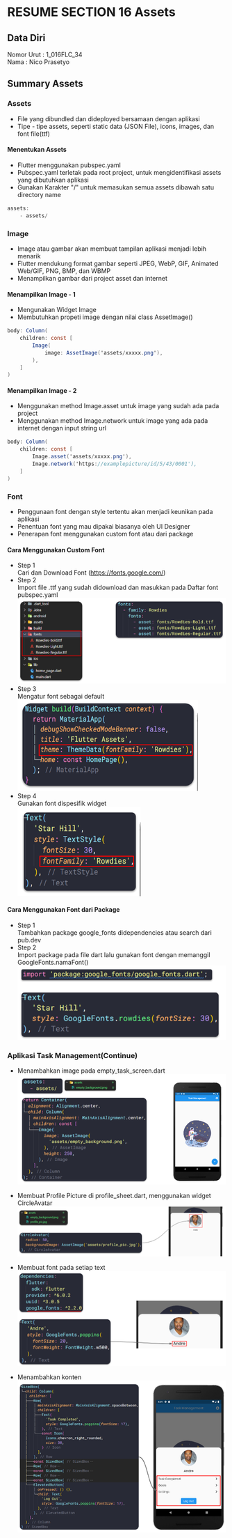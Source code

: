 # RESUME SECTION 16 Assets

## Data Diri
Nomor Urut  : 1_016FLC_34 <br>
Nama        : Nico Prasetyo

## Summary Assets

### Assets
- File yang dibundled dan dideployed bersamaan dengan aplikasi 
- Tipe - tipe assets, seperti static data (JSON File), icons, images, dan font file(ttf)

#### Menentukan Assets
- Flutter menggunakan pubspec.yaml
- Pubspec.yaml terletak pada root project, untuk mengidentifikasi assets yang dibutuhkan aplikasi
- Gunakan Karakter "/" untuk memasukan semua assets dibawah satu directory name

```cs
assets:
    - assets/
```

### Image
- Image atau gambar akan membuat tampilan aplikasi menjadi lebih menarik
- Flutter mendukung format gambar seperti JPEG, WebP, GIF, Animated Web/GIF, PNG, BMP, dan WBMP
- Menampilkan gambar dari project asset dan internet

#### Menampilkan Image - 1
- Mengunakan Widget Image
- Membutuhkan propeti image dengan nilai class AssetImage()

```cs
body: Column(
    children: const [
        Image(
            image: AssetImage('assets/xxxxx.png'),
        ),
    ]
)
```

#### Menampilkan Image - 2
- Menggunakan method Image.asset untuk image yang sudah ada pada project
- Menggunakan method Image.network untuk image yang ada pada internet dengan input string url

```cs
body: Column(
    children: const [
        Image.asset('assets/xxxxx.png'),
        Image.network('https://examplepicture/id/5/43/0001'),
    ]
)
```

### Font
- Penggunaan font dengan style tertentu akan menjadi keunikan pada aplikasi 
- Penentuan font yang mau dipakai biasanya oleh UI Designer
- Penerapan font menggunakan custom font atau dari package 

#### Cara Menggunakan Custom Font
- Step 1 <br>
Cari dan Download Font (https://fonts.google.com/)
- Step 2 <br>
Import file .ttf yang sudah didownload dan masukkan pada Daftar font pubspec.yaml
![](screenshots/Screenshot_Summarypic5.png)
- Step 3 <br>
Mengatur font sebagai default <br>
![](screenshots/Screenshot_Summarypic6.png)
- Step 4 <br>
Gunakan font dispesifik widget <br>
![](screenshots/Screenshot_Summarypic7.png)

#### Cara Menggunakan Font dari Package
- Step 1 <br>
Tambahkan package google_fonts didependencies atau search dari pub.dev
- Step 2 <br>
Import package pada file dart lalu gunakan font dengan memanggil GoogleFonts.namaFont() <br>
![](screenshots/Screenshot_Summarypic8.png)

### Aplikasi Task Management(Continue)
- Menambahkan image pada empty_task_screen.dart
![](screenshots/Screenshot_Summarypic1.png)

- Membuat Profile Picture di profile_sheet.dart, menggunakan widget CircleAvatar
![](screenshots/Screenshot_Summarypic2.png)

- Membuat font pada setiap text 
![](screenshots/Screenshot_Summarypic3.png)

- Menambahkan konten <br>
![](screenshots/Screenshot_Summarypic4.png)